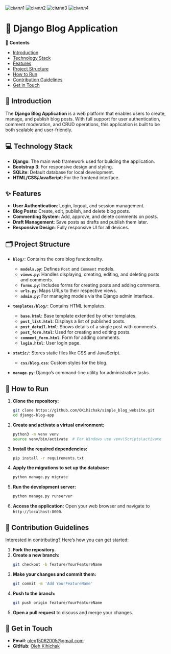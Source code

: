 
![сімпл1](https://github.com/user-attachments/assets/c6c146a9-43d9-4d7f-8f18-686024c63cbe)
![сімпл2](https://github.com/user-attachments/assets/723f509c-34df-4a09-ba8c-bcc71b3cefe8)
![сімпл3](https://github.com/user-attachments/assets/4e0472b9-5162-47c5-aff7-518deb7a65cd)
![сімпл4](https://github.com/user-attachments/assets/f8583529-bc52-4eb0-91a0-577693d6e088)


# 📝 Django Blog Application

📝 **Contents**
- [Introduction](#-introduction)
- [Technology Stack](#-technology-stack)
- [Features](#-features)
- [Project Structure](#-project-structure)
- [How to Run](#-how-to-run)
- [Contribution Guidelines](#-contribution-guidelines)
- [Get in Touch](#-get-in-touch)

## 🌟 Introduction
The **Django Blog Application** is a web platform that enables users to create, manage, and publish blog posts. With full support for user authentication, comment moderation, and CRUD operations, this application is built to be both scalable and user-friendly.

## 💻 Technology Stack
- **Django**: The main web framework used for building the application.
- **Bootstrap 3**: For responsive design and styling.
- **SQLite**: Default database for local development.
- **HTML/CSS/JavaScript**: For the frontend interface.

## ✨ Features
- **User Authentication**: Login, logout, and session management.
- **Blog Posts**: Create, edit, publish, and delete blog posts.
- **Commenting System**: Add, approve, and delete comments on posts.
- **Draft Management**: Save posts as drafts and publish them later.
- **Responsive Design**: Fully responsive UI for all devices.

## 🗂️ Project Structure
- **`blog/`**: Contains the core blog functionality.
  - **`models.py`**: Defines `Post` and `Comment` models.
  - **`views.py`**: Handles displaying, creating, editing, and deleting posts and comments.
  - **`forms.py`**: Includes forms for creating posts and adding comments.
  - **`urls.py`**: Maps URLs to their respective views.
  - **`admin.py`**: For managing models via the Django admin interface.
  
- **`templates/blog/`**: Contains HTML templates.
  - **`base.html`**: Base template extended by other templates.
  - **`post_list.html`**: Displays a list of published posts.
  - **`post_detail.html`**: Shows details of a single post with comments.
  - **`post_form.html`**: Used for creating and editing posts.
  - **`comment_form.html`**: Form for adding comments.
  - **`login.html`**: User login page.
  
- **`static/`**: Stores static files like CSS and JavaScript.
  - **`css/blog.css`**: Custom styles for the blog.

- **`manage.py`**: Django’s command-line utility for administrative tasks.

## 🚀 How to Run
1. **Clone the repository:**
    ```bash
    git clone https://github.com/OKihichak/simple_blog_website.git
    cd django-blog-app
    ```

2. **Create and activate a virtual environment:**
    ```bash
    python3 -m venv venv
    source venv/bin/activate  # For Windows use venv\Scripts\activate
    ```

3. **Install the required dependencies:**
    ```bash
    pip install -r requirements.txt
    ```

4. **Apply the migrations to set up the database:**
    ```bash
    python manage.py migrate
    ```

5. **Run the development server:**
    ```bash
    python manage.py runserver
    ```

6. **Access the application:** Open your web browser and navigate to `http://localhost:8000`.

## 🤝 Contribution Guidelines
Interested in contributing? Here’s how you can get started:

1. **Fork the repository.**
2. **Create a new branch:**
    ```bash
    git checkout -b feature/YourFeatureName
    ```
3. **Make your changes and commit them:**
    ```bash
    git commit -m 'Add YourFeatureName'
    ```
4. **Push to the branch:**
    ```bash
    git push origin feature/YourFeatureName
    ```
5. **Open a pull request** to discuss and merge your changes.

## 📧 Get in Touch
- **Email**: oleg15062005@gmail.com
- **GitHub**: [Oleh Kihichak](https://github.com/OKihichak)

